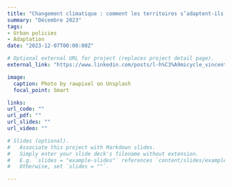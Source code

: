 ```yaml
---
title: "Changement climatique : comment les territoires s’adaptent-ils ?"
summary: "Décembre 2023"
tags:
- Urban policies
- Adaptation
date: "2023-12-07T00:00:00Z"

# Optional external URL for project (replaces project detail page).
external_link: "https://www.linkedin.com/posts/l-h%C3%A9micycle_vincent-vigui%C3%A9-%C3%A9conomiste-est-intervenu-activity-7138934378256060416-17xK?utm_source=share&utm_medium=member_desktop"

image:
  caption: Photo by rawpixel on Unsplash
  focal_point: Smart

links:
url_code: ""
url_pdf: ""
url_slides: ""
url_video: ""

# Slides (optional).
#   Associate this project with Markdown slides.
#   Simply enter your slide deck's filename without extension.
#   E.g. `slides = "example-slides"` references `content/slides/example-slides.md`.
#   Otherwise, set `slides = ""`.

---
```



